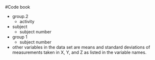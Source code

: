 #Code book
* group.2
    + activity
* subject
    + subject number
* group 1
    + subject number
* other variables in the data set are means and standard deviations of measurements taken in X, Y, and Z as listed in the variable names.
